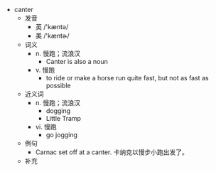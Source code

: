 - canter
  - 发音
    - 英 /'kæntə/
    - 美 /'kæntɚ/
  - 词义
    - n. 慢跑；流浪汉
      - Canter is also a noun
    - v. 慢跑
      - to ride or make a horse run quite fast, but not as fast as possible
  - 近义词
    - n. 慢跑；流浪汉
      - dogging
      - Little Tramp
    - vi. 慢跑
      - go jogging
  - 例句
    - Carnac set off at a canter. 卡纳克以慢步小跑出发了。
  - 补充